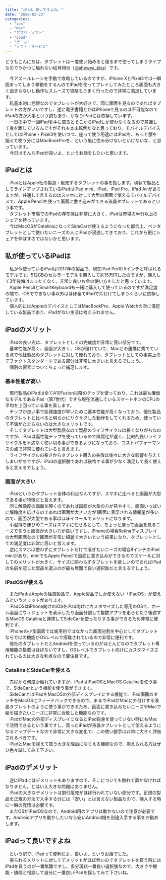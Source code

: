 ```yaml
---
title: "iPad、良いですよね。"
date: "2020-02-23"
categories: 
  - "ios"
  - "mac"
  - "アプリ・ソフト"
  - "ipad"
  - "ゲーム"
  - "ソフト・サービス"
---
```


どうもこんにちは、タブレットは一度使い始めると寝るまで使ってしまうタイプなのでうかつに触れない如月翔也（[@showya\_kiss](http://twitter.com/showya_kiss)）です。  
  
　今アズールレーンを手動で攻略しているのですが、iPhone XとPixel3では一瞬固まってしまう挙動をするんのでiPadを使ってプレイしてみたところ画面も大きく固まらないし動作もスムーズで攻略もうまく行ったので非常に満足しています。  
　私基本的に老眼なのでタブレットが大好きで、同じ画面を見るのであればタブレットの方がいいですし、逆に電子書籍とかはiPhoneで見るのは不可能なのでiPadの方が大事という説もあり、かなりiPadには依存しています。  
　一日の中で一回iPadを手に取るとそこからiPadしか使わなくなるので意識して身を離しているんですがそれも本末転倒だなと思っており、モバイルデバイスとしてはiPhone・Pixel3を使いつつ、座って使う用途にはiPadを、もっと腰を据えて使う分にはMacBookProを、という風に住み分けないといけないな、と思っています。  
　今日はそんなiPadが良いよ、というお話をしたいと思います。  

## iPadとは

　iPadとはApple社の製造・販売するタブレットの事を指します。現状で製品としてラインアップされているiPadはiPad mini、iPad、iPad Pro、iPad Airがありますが、共通して言えるのはスマホに対して大型の画面で使えるモバイルデバイスで、Apple Pencilを使って画面に書き込みができる液晶タブレットであるという事です。  
　タブレット市場でのiPadの存在感は非常に大きく、iPadは市場の半分以上のシェアを持っています。  
　今はMacOSがCatalinaになってSideCarが使えるようになった都合上、ペンタブレットとして使いたいニーズの人にiPadが浸透してきており、これから更にシェアを伸ばすのではないかと思います。  

## 私が使っているiPadは

　私が今使っているiPadは2017年の製品で、現在iPad Pro10.5インチと呼ばれるモデルです。512GBのセルラーモデルを購入して約15万円したのですが、購入して3年後悔はまったくなく、非常に良いお金の使い方をしたと思っています。  
　Apple PencilとSmartKeyboardも一緒に購入して使っているのですが満足度の塊で、iOSでできない事以外はほぼ全てiPadで片付けてしまうくらいに依存しています。  
　個人的にはAppleのデバイスとしてはMacBookPro、Apple Watchの次に満足している製品であり、iPadがない生活は考えられません。  

## iPadのメリット

　iPadの良い点は、タブレットとしての完成度が非常に高い部分です。  
　基本性能が高く、画面が大きく、OSが優れていて、Macとの連携に秀でている点で他社製品のタブレットに対して優れており、タブレットとしての事実上のデファクトスタンダードである部分は非常に大きいと言えるでしょう。  
　個別の要素についてちょっと補足します。  

### 基本性能が高い

　現行製品のiPadは全てA10Fusion以降のチップを使っており、これは最も廉価なモデルであるiPad（第7世代）ですら現在流通しているスマートホンのCPUの平均を上回っている事を表します。  
　チップが良い事で処理速度が早いために基本性能が高くなっており、他社製品のタブレットと比べると明らかにサクサクした動作をしてくれるため、使っていて不満がたまらないのは大きなメリットです。  
　そしてタブレットは大型製品なので製品のライフサイクルは長くなりがちなのですが、iPadは高性能チップを使っているので陳腐化が遅く、比較的長いライフサイクルを不満なく使い切る事ができるようになっており、コストパフォーマンスの点で非常に優れていると言えます。  
　ライフサイクルの長さからタブレット購入の失敗は後々に大きな影響を与えてしまいがちですが、iPadの選択肢であれば後悔する事が少なく満足して長く使えると言えるでしょう。  

### 画面が大きい

　iPadというかタブレット全体の利点なんですが、スマホに比べると画面が大型である事が特徴だと言えます。  
　同じ解像度の画面を開くのであれば画面が大型の方が見やすく、画面いっぱいに解像度を広げるのであれば画面が大きい方が1画面に表示される情報量が多いので、画面が大型である事はほぼイコールでメリットになります。  
　小型持ち運びのニーズはスマホに任せるとして、ちょっと座って画面を見るニーズで言うと画面が大きい方が良いですし、iPhoneの場合Retinaディスプレイの大型画面なので画面が非常に綺麗で大きいという結果になり、タブレットとしての満足度は非常に高いと言えます。  
　逆にスマホは使わずにタブレットだけで凌ぎたいニーズの場合8インチのiPad miniがあり、miniでもApple Pencilで画面に書き込みができるのでスケールに対してのメリットが大きく、サイズに関わらずタブレットを欲しいのであればiPadの名前を冠した製品を選ぶのが最も無難で良い選択肢だと言えるでしょう。  

### iPadOSが使える

　またiPadはAppleの独自製品で、Apple製品でしか使えない「iPadOS」が使えるというメリットがあります。  
　iPadOSはiPhone向けのiOSをiPad向けにカスタマイズした専用のOSで、ホーム画面にウィジェットを表示したり画面分割して複数アプリを走らせたり後述するMacOS Catalinaと連携してSideCarを使ったりする事ができるため非常に便利です。  
　iPhoneの小型画面では実用的ではなかった画面分割を中心としてタブレットならではの機能がOSレベルで搭載されているので非常に便利です。  
　他社のタブレットだとAndroidを使っているのがほとんどなのでタブレット専用機能の搭載はほぼないですし、OSレベルでタブレット向けにカスタマイズされているのは大きな利点なので要注目です。  

### CatalinaとSideCarを使える

　先程から何度か触れていますが、iPadはiPadOSとMacOS Catalinaを使う事で、SideCarという機能を使う事ができます。  
　SideCarとはiPadをMacOSの外部ディスプレイにする機能で、iPad画面のタッチをMacOSにフィードバックできるので、まるでiPadがMacに外付けする液晶タブレットのように使う事ができるため、画面に書き込みたいニーズやMacで絵を描きたいニーズに非常に合致した機能なのです。  
　iPadがMacの外部ディスプレイになるとiPad自身を使っていない時にもMacで活用できるという事ですし、買ったiPadが液晶タブレットとして使えるようになるアップデートなので非常に大きな変化で、この使い勝手は非常に大きく評価されるべきです。  
　iPadとMacを揃えて買う大きな理由になりえる機能なので、揃えられる方はぜひ色々試してみて下さい。  

## iPadのデメリット

　逆にiPadにはデメリットもありますので、そこについても触れて置かなければなりません。とはいえ大きな問題はありません。  
　iPadの大きなデメリットは割引販売がほぼ行われていない部分です。正規の製品を正規の方法で入手する分には「安い」とは言えない製品なので、購入する時に一瞬の覚悟は必要です。  
　またOSがiPadOSなので、Android用のアプリは動かないので注意が必要です。Androidアプリを動かしたいなら安いAndroid機を別途入手する事をお勧めします。

## iPadって良いですよね

　という訳で、iPadって便利だよ、良いよ、というお話でした。  
　得られるメリットに対してデメリットがほぼ無いのでタブレットを買う時にはiPadを買うのが一番無難ですし、多分現状一番良い選択肢なので、大きさや機能・値段と相談して自分に一番良いiPadを探してみて下さいね。

